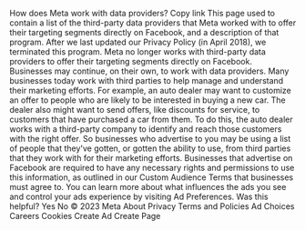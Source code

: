 How does Meta work with data providers?
Copy link
This page used to contain a list of the third-party data providers that Meta worked with to offer their targeting segments directly on Facebook, and a description of that program. After we last updated our Privacy Policy (in April 2018), we terminated this program. Meta no longer works with third-party data providers to offer their targeting segments directly on Facebook.
Businesses may continue, on their own, to work with data providers. Many businesses today work with third parties to help manage and understand their marketing efforts. For example, an auto dealer may want to customize an offer to people who are likely to be interested in buying a new car. The dealer also might want to send offers, like discounts for service, to customers that have purchased a car from them. To do this, the auto dealer works with a third-party company to identify and reach those customers with the right offer.
So businesses who advertise to you may be using a list of people that they've gotten, or gotten the ability to use, from third parties that they work with for their marketing efforts. Businesses that advertise on Facebook are required to have any necessary rights and permissions to use this information, as outlined in our Custom Audience Terms that businesses must agree to.
You can learn more about what influences the ads you see and control your ads experience by visiting Ad Preferences.
Was this helpful?
Yes
No
© 2023 Meta
About
Privacy
Terms and Policies
Ad Choices
Careers
Cookies
Create Ad
Create Page